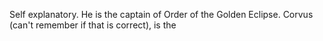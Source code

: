 Self explanatory. He is the captain of Order of the Golden Eclipse. Corvus (can't remember if that is correct), is the 